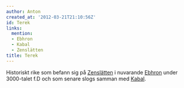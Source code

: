```yaml
---
author: Anton
created_at: '2012-03-21T21:10:56Z'
id: Terek
links:
  mention:
  - Ebhron
  - Kabal
  - Zenslätten
title: Terek
---
```


Historiskt rike som befann sig på [Zenslätten] i nuvarande [Ebhron] under 3000-talet f.D och som
senare slogs samman med [Kabal].

  [Zenslätten]: Zenslätten
  [Ebhron]: Ebhron
  [Kabal]: Kabal
